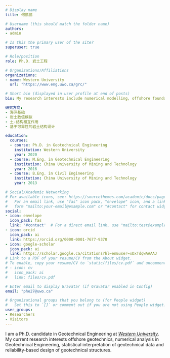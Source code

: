 ```yaml
---
# Display name
title: 何鹏鹏

# Username (this should match the folder name)
authors:
- admin

# Is this the primary user of the site?
superuser: true

# Role/position
role: Ph.D. 岩土工程

# Organizations/Affiliations
organizations:
- name: Western University
  url: "https://www.eng.uwo.ca/grc/"

# Short bio (displayed in user profile at end of posts)
bio: My research interests include numerical modelling, offshore foundations, soil-structure interaction and reliability-based design of geotechnical structures.

研究方向:
- 海洋基础
- 岩土数值模拟
- 土-结构相互作用
- 基于可靠性的岩土结构设计

education:
  courses:
  - course: Ph.D. in Geotechnical Engineering
    institution: Western University
    year: 2020
  - course: M.Eng. in Geotechnical Engineering
    institution: China University of Mining and Technology
    year: 2016
  - course: B.Eng. in Civil Engineering
    institution: China University of Mining and Technology
    year: 2013

# Social/Academic Networking
# For available icons, see: https://sourcethemes.com/academic/docs/page-builder/#icons
#   For an email link, use "fas" icon pack, "envelope" icon, and a link in the
#   form "mailto:your-email@example.com" or "#contact" for contact widget.
social:
- icon: envelope
  icon_pack: fas
  link: '#contact'  # For a direct email link, use "mailto:test@example.org".
- icon: orcid
  icon_pack: ai
  link: https://orcid.org/0000-0001-7677-9370
- icon: google-scholar
  icon_pack: ai
  link: https://scholar.google.ca/citations?hl=en&user=xDxTdqwAAAAJ
# Link to a PDF of your resume/CV from the About widget.
# To enable, copy your resume/CV to `static/files/cv.pdf` and uncomment the lines below.
# - icon: cv
#   icon_pack: ai
#   link: files/cv.pdf

# Enter email to display Gravatar (if Gravatar enabled in Config)
email: "phe27@uwo.ca"

# Organizational groups that you belong to (for People widget)
#   Set this to `[]` or comment out if you are not using People widget.
user_groups:
- Researchers
- Visitors
---
```


I am a Ph.D. candidate in Geotechnical Engineering at *[Western University](https://www.eng.uwo.ca/grc/)*. My current research interests offshore geotechnics, numerical analysis in Geotechnical Engineering, statistical interpretation of geotechnical data and reliability-based design of geotechnical structures.
